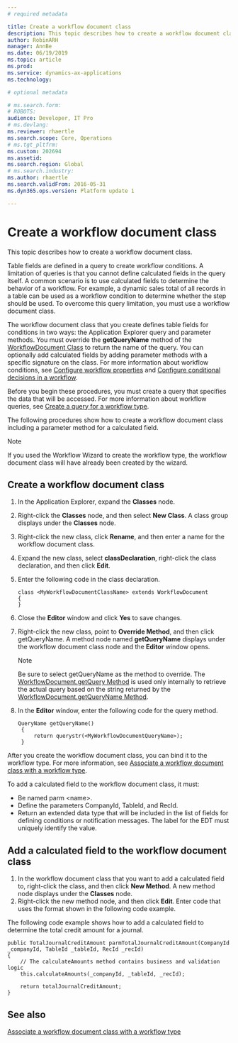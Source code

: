 ```yaml
---
# required metadata

title: Create a workflow document class
description: This topic describes how to create a workflow document class.
author: RobinARH
manager: AnnBe
ms.date: 06/19/2019
ms.topic: article
ms.prod: 
ms.service: dynamics-ax-applications
ms.technology: 

# optional metadata

# ms.search.form: 
# ROBOTS: 
audience: Developer, IT Pro
# ms.devlang: 
ms.reviewer: rhaertle
ms.search.scope: Core, Operations
# ms.tgt_pltfrm: 
ms.custom: 202694
ms.assetid: 
ms.search.region: Global
# ms.search.industry: 
ms.author: rhaertle
ms.search.validFrom: 2016-05-31
ms.dyn365.ops.version: Platform update 1

---
```


# Create a workflow document class 

This topic describes how to create a workflow document class.

Table fields are defined in a query to create workflow conditions. A limitation of queries is that you cannot define calculated fields in the query itself. A common scenario is to use calculated fields to determine the behavior of a workflow. For example, a dynamic sales total of all records in a table can be used as a workflow condition to determine whether the step should be used. To overcome this query limitation, you must use a workflow document class.

The workflow document class that you create defines table fields for conditions in two ways: the Application Explorer query and parameter methods. You must override the **getQueryName** method of the [WorkflowDocument Class](https://docs.microsoft.com/en-us/previous-versions/dynamics/ax-2012/application-classes/gg798542(v=ax.60)) to return the name of the query. You can optionally add calculated fields by adding parameter methods with a specific signature on the class. For more information about workflow conditions, see [Configure workflow properties](configure-workflow-properties.md) and [Configure conditional decisions in a workflow](configure-conditional-decision-workflow.md).

Before you begin these procedures, you must create a query that specifies the data that will be accessed. For more information about workflow queries, see [Create a query for a workflow type](workflow-type-query.md).

The following procedures show how to create a workflow document class including a parameter method for a calculated field.

> [!NOTE]
> <P>If you used the Workflow Wizard to create the workflow type, the workflow document class will have already been created by the wizard.</P>

## Create a workflow document class

1.  In the Application Explorer, expand the **Classes** node.
2.  Right-click the **Classes** node, and then select **New Class**. A class group displays under the **Classes** node.
3.  Right-click the new class, click **Rename**, and then enter a name for the workflow document class.
4.  Expand the new class, select **classDeclaration**, right-click the class declaration, and then click **Edit**.
5.  Enter the following code in the class declaration.

       ```X++
       class <MyWorkflowDocumentClassName> extends WorkflowDocument
       {
       }
       ```

6.  Close the **Editor** window and click **Yes** to save changes.
7.  Right-click the new class, point to **Override Method**, and then click getQueryName. A method node named **getQueryName** displays under the workflow document class node and the **Editor** window opens.

    > [!NOTE]
    > <P>Be sure to select getQueryName as the method to override. The <A href="https://docs.microsoft.com/en-us/previous-versions/dynamics/ax-2012/application-classes/gg798533(v=ax.60)">WorkflowDocument.getQuery Method</A> is used only internally to retrieve the actual query based on the string returned by the <A href="https://docs.microsoft.com/en-us/previous-versions/dynamics/ax-2012/application-classes/gg798541(v=ax.60)">WorkflowDocument.getQueryName Method</A>.</P>

8.  In the **Editor** window, enter the following code for the query method.

       ```X++
       QueryName getQueryName()
        {
            return querystr(<MyWorkflowDocumentQueryName>);
        }
       ```

After you create the workflow document class, you can bind it to the workflow type. For more information, see [Associate a workflow document class with a workflow type](workflow-type-associate-document.md).

To add a calculated field to the workflow document class, it must:

  - Be named parm \<name\>.
  - Define the parameters CompanyId, TableId, and RecId.
  - Return an extended data type that will be included in the list of fields for defining conditions or notification messages. The label for the EDT must uniquely identify the value.

## Add a calculated field to the workflow document class

1.  In the workflow document class that you want to add a calculated field to, right-click the class, and then click **New Method**. A new method node displays under the **Classes** node.
2.  Right-click the new method node, and then click **Edit**. Enter code that uses the format shown in the following code example.

The following code example shows how to add a calculated field to determine the total credit amount for a journal.

```X++
public TotalJournalCreditAmount parmTotalJournalCreditAmount(CompanyId _companyId, TableId _tableId, RecId _recId)
{
    // The calculateAmounts method contains business and validation logic   
    this.calculateAmounts(_companyId, _tableId, _recId);
    
    return totalJournalCreditAmount;
}
```

## See also

[Associate a workflow document class with a workflow type](workflow-type-associate-document.md)
